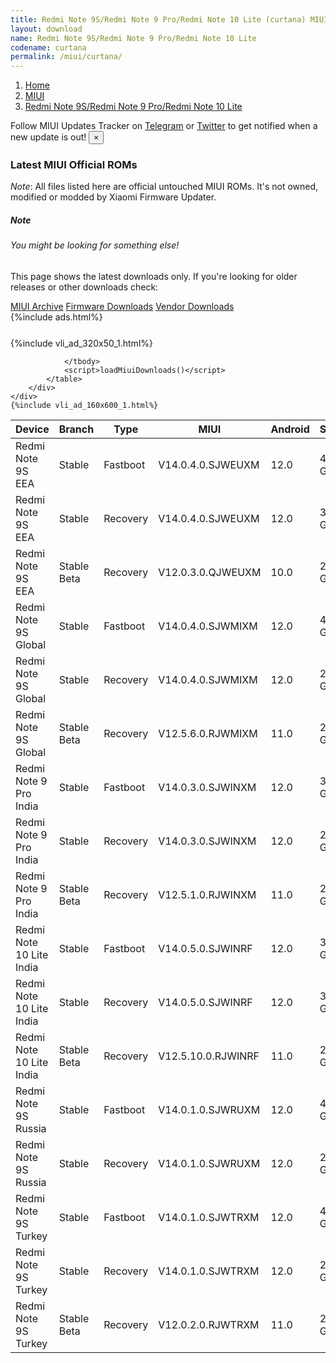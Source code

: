 ```yaml
---
title: Redmi Note 9S/Redmi Note 9 Pro/Redmi Note 10 Lite (curtana) MIUI Downloads
layout: download
name: Redmi Note 9S/Redmi Note 9 Pro/Redmi Note 10 Lite
codename: curtana
permalink: /miui/curtana/
---
```

<nav aria-label="breadcrumb">
    <ol class="breadcrumb">
        <li class="breadcrumb-item"><a href="/">Home</a></li>
        <li class="breadcrumb-item"><a href="/miui/">MIUI</a></li>
        <li class="breadcrumb-item active" aria-current="page"><a href="/miui/curtana/">Redmi Note 9S/Redmi Note 9 Pro/Redmi Note 10 Lite</a></li>
    </ol>
</nav>
<div class="alert alert-primary alert-dismissible fade show" role="alert">
    Follow MIUI Updates Tracker on <a href="https://t.me/MIUIUpdatesTracker" class="alert-link">Telegram</a>
     or <a href="https://twitter.com/MiFwUpdater" class="alert-link">Twitter</a> to get notified when a new update is out!
    <button type="button" class="close" data-dismiss="alert" aria-label="Close">
        <span aria-hidden="true">&times;</span>
    </button>
</div>

### Latest MIUI Official ROMs
*Note*: All files listed here are official untouched MIUI ROMs. It's not owned, modified or modded by Xiaomi Firmware Updater.
<div class="card">
  <div class="card-body">
    <h5 class="card-title">Note</h5>
    <h6 class="card-subtitle mb-2 text-muted">You might be looking for something else!</h6>
    <p class="card-text">This page shows the latest downloads only.
     If you're looking for older releases or other downloads check:</p>
    <a href="/archive/miui/curtana/" class="card-link">MIUI Archive</a>
    <a href="/firmware/curtana/" class="card-link">Firmware Downloads</a>
    <a href="/vendor/curtana/" class="card-link">Vendor Downloads</a>
  </div>
</div>
{%include ads.html%}
<div class="row justify-content-center">
    <div class="col-10">
        <div class="table-responsive-md" style="margin-top: 25px;">
            {%include vli_ad_320x50_1.html%}
            <table id="miui" class="display dt-responsive nowrap compact table table-striped table-hover table-sm">
                <thead class="thead-dark">
                    <tr>
                        <th data-ref="device">Device</th>
                        <th data-ref="branch">Branch</th>
                        <th data-ref="type">Type</th>
                        <th data-ref="miui">MIUI</th>
                        <th data-ref="android">Android</th>
                        <th data-ref="size">Size</th>
                        <th data-ref="size">Date</th>
                        <th data-ref="link">Link</th>
                    </tr>
                </thead>
                <tbody>
                <tr><td>Redmi Note 9S EEA</td><td>Stable</td><td>Fastboot</td><td>V14.0.4.0.SJWEUXM</td><td>12.0</td><td>4.9 GB</td><td>2023-04-06</td><td><a href="/miui/curtana/stable/V14.0.4.0.SJWEUXM/">Download</a></td></tr>
<tr><td>Redmi Note 9S EEA</td><td>Stable</td><td>Recovery</td><td>V14.0.4.0.SJWEUXM</td><td>12.0</td><td>3.0 GB</td><td>2023-04-18</td><td><a href="/miui/curtana/stable/V14.0.4.0.SJWEUXM/">Download</a></td></tr>
<tr><td>Redmi Note 9S EEA</td><td>Stable Beta</td><td>Recovery</td><td>V12.0.3.0.QJWEUXM</td><td>10.0</td><td>2.5 GB</td><td>2021-01-20</td><td><a href="/miui/curtana/stable beta/V12.0.3.0.QJWEUXM/">Download</a></td></tr>
<tr><td>Redmi Note 9S Global</td><td>Stable</td><td>Fastboot</td><td>V14.0.4.0.SJWMIXM</td><td>12.0</td><td>4.9 GB</td><td>2023-05-16</td><td><a href="/miui/curtana/stable/V14.0.4.0.SJWMIXM/">Download</a></td></tr>
<tr><td>Redmi Note 9S Global</td><td>Stable</td><td>Recovery</td><td>V14.0.4.0.SJWMIXM</td><td>12.0</td><td>2.9 GB</td><td>2023-06-12</td><td><a href="/miui/curtana/stable/V14.0.4.0.SJWMIXM/">Download</a></td></tr>
<tr><td>Redmi Note 9S Global</td><td>Stable Beta</td><td>Recovery</td><td>V12.5.6.0.RJWMIXM</td><td>11.0</td><td>2.7 GB</td><td>2022-05-25</td><td><a href="/miui/curtana/stable beta/V12.5.6.0.RJWMIXM/">Download</a></td></tr>
<tr><td>Redmi Note 9 Pro India</td><td>Stable</td><td>Fastboot</td><td>V14.0.3.0.SJWINXM</td><td>12.0</td><td>3.6 GB</td><td>2023-04-21</td><td><a href="/miui/curtana/stable/V14.0.3.0.SJWINXM/">Download</a></td></tr>
<tr><td>Redmi Note 9 Pro India</td><td>Stable</td><td>Recovery</td><td>V14.0.3.0.SJWINXM</td><td>12.0</td><td>2.9 GB</td><td>2023-04-28</td><td><a href="/miui/curtana/stable/V14.0.3.0.SJWINXM/">Download</a></td></tr>
<tr><td>Redmi Note 9 Pro India</td><td>Stable Beta</td><td>Recovery</td><td>V12.5.1.0.RJWINXM</td><td>11.0</td><td>2.7 GB</td><td>2021-09-01</td><td><a href="/miui/curtana/stable beta/V12.5.1.0.RJWINXM/">Download</a></td></tr>
<tr><td>Redmi Note 10 Lite India</td><td>Stable</td><td>Fastboot</td><td>V14.0.5.0.SJWINRF</td><td>12.0</td><td>3.7 GB</td><td>2023-06-19</td><td><a href="/miui/curtana/stable/V14.0.5.0.SJWINRF/">Download</a></td></tr>
<tr><td>Redmi Note 10 Lite India</td><td>Stable</td><td>Recovery</td><td>V14.0.5.0.SJWINRF</td><td>12.0</td><td>3.0 GB</td><td>2023-06-30</td><td><a href="/miui/curtana/stable/V14.0.5.0.SJWINRF/">Download</a></td></tr>
<tr><td>Redmi Note 10 Lite India</td><td>Stable Beta</td><td>Recovery</td><td>V12.5.10.0.RJWINRF</td><td>11.0</td><td>2.8 GB</td><td>2022-08-24</td><td><a href="/miui/curtana/stable beta/V12.5.10.0.RJWINRF/">Download</a></td></tr>
<tr><td>Redmi Note 9S Russia</td><td>Stable</td><td>Fastboot</td><td>V14.0.1.0.SJWRUXM</td><td>12.0</td><td>4.5 GB</td><td>2023-04-14</td><td><a href="/miui/curtana/stable/V14.0.1.0.SJWRUXM/">Download</a></td></tr>
<tr><td>Redmi Note 9S Russia</td><td>Stable</td><td>Recovery</td><td>V14.0.1.0.SJWRUXM</td><td>12.0</td><td>2.9 GB</td><td>2023-04-28</td><td><a href="/miui/curtana/stable/V14.0.1.0.SJWRUXM/">Download</a></td></tr>
<tr><td>Redmi Note 9S Turkey</td><td>Stable</td><td>Fastboot</td><td>V14.0.1.0.SJWTRXM</td><td>12.0</td><td>4.5 GB</td><td>2023-04-14</td><td><a href="/miui/curtana/stable/V14.0.1.0.SJWTRXM/">Download</a></td></tr>
<tr><td>Redmi Note 9S Turkey</td><td>Stable</td><td>Recovery</td><td>V14.0.1.0.SJWTRXM</td><td>12.0</td><td>2.9 GB</td><td>2023-04-28</td><td><a href="/miui/curtana/stable/V14.0.1.0.SJWTRXM/">Download</a></td></tr>
<tr><td>Redmi Note 9S Turkey</td><td>Stable Beta</td><td>Recovery</td><td>V12.0.2.0.RJWTRXM</td><td>11.0</td><td>2.5 GB</td><td>2021-06-24</td><td><a href="/miui/curtana/stable beta/V12.0.2.0.RJWTRXM/">Download</a></td></tr>

                </tbody>
                <script>loadMiuiDownloads()</script>
            </table>
        </div>
    </div>
    {%include vli_ad_160x600_1.html%}
</div>
